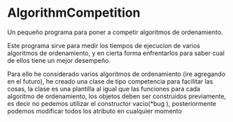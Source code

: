 # AlgorithmCompetition
Un pequeño programa para poner a competir algoritmos de ordenamiento.

Este programa sirve para medir los tiempos de ejecucion de varios algoritmos de 
ordenamiento, y en cierta forma enfrentarlos para saber cual de ellos tiene un mejor desempeño.

Para ello he considerado varios algoritmos de ordenamiento (ire agregando en el futuro), he creado
una clase de tipo competencia para facilitar las cosas, la clase es una plantilla al igual que las funciones
para cada algoritmo de ordenamiento, los objetos deben ser construidos previamente, es decir no pedemos 
utilizar el constructor vacio(*bug ), posteriormente podemos modificar todos los atributo en cualquier momento 
